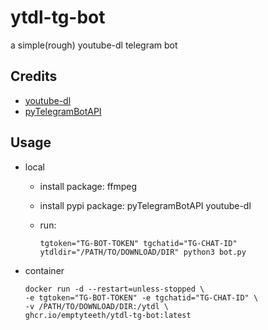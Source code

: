 # ytdl-tg-bot
a simple(rough) youtube-dl telegram bot

## Credits

- [youtube-dl](https://github.com/ytdl-org/youtube-dl)
- [pyTelegramBotAPI](https://github.com/eternnoir/pyTelegramBotAPI)

## Usage

- local
  - install package: ffmpeg
  - install pypi package: pyTelegramBotAPI youtube-dl
  - run:
  
    ```shell
    tgtoken="TG-BOT-TOKEN" tgchatid="TG-CHAT-ID" ytdldir="/PATH/TO/DOWNLOAD/DIR" python3 bot.py
    ```
  
- container

  ```shell
  docker run -d --restart=unless-stopped \
  -e tgtoken="TG-BOT-TOKEN" -e tgchatid="TG-CHAT-ID" \
  -v /PATH/TO/DOWNLOAD/DIR:/ytdl \
  ghcr.io/emptyteeth/ytdl-tg-bot:latest
  ```
